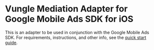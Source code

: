 # Vungle Mediation Adapter for Google Mobile Ads SDK for iOS

This is an adapter to be used in conjunction with the Google Mobile Ads SDK.
For requirements, instructions, and other info, see the
[quick start guide](https://developers.google.com/admob/ios/mediation/vungle).
